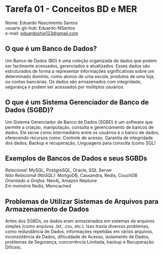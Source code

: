 # Tarefa 01 - Conceitos BD e MER
Nome: Eduardo Nascimento Santos <br>
usuario git-hub: Eduardo-NSantos <br>
e-mail: eduardoshw123@gmail.com <br>

## O que é um Banco de Dados?
Um Banco de Dados (BD) é uma coleção organizada de dados que podem ser facilmente acessados, gerenciados e atualizados. Esses dados são estruturados de forma a representar informações significativas sobre um determinado domínio, como alunos de uma escola, produtos de uma loja, ou contas bancárias.
Os dados são armazenados com integridade, segurança e podem ser acessados por múltiplos usuários.

## O que é um Sistema Gerenciador de Banco de Dados (SGBD)?
Um Sistema Gerenciador de Banco de Dados (SGBD) é um software que permite a criação, manipulação, consulta e gerenciamento de bancos de dados. Ele serve como intermediário entre os usuários e o banco de dados, oferecendo recursos como: Controle de acesso, Garantia de integridade dos dados, Backup e recuperação, Linguagens para consulta (como SQL)

## Exemplos de Bancos de Dados e seus SGBDs
*Relacional:*	MySQL, PostgreSQL, Oracle, SQL Server <br>
*Não Relacional (NoSQL):*	MongoDB, Cassandra, Redis, CouchDB <br>
*Orientado a Grafos:*	Neo4j, Amazon Neptune <br>
*Em memória*	Redis, Memcached <br>

## Problemas de Utilizar Sistemas de Arquivos para Armazenamento de Dados
Antes dos SGBDs, os dados eram armazenados em sistemas de arquivos simples (como arquivos .txt, .csv, etc.). Isso trazia diversos problemas, como redundância de Dados, informações repetidas em vários arquivos, inconsistência de Dados, dificuldade de Acesso, isolamento de Dados, problemas de Segurança, concorrência Limitada, backup e Recuperação Difíceis.
